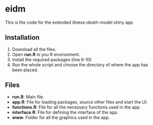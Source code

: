 # eidm

This is the code for the extended illness-death-model shiny app

## Installation

 1. Download all the files.
 2. Open **run.R** in you R environment.
 3. Install the required packages (line 6-10)
 4. Run the whole script and choose the directory of where the app has been placed.

## Files

 - **run.R**: Main file.
 - **app.R**: File for loading packages, source other files and start the UI.
 - **functions.R**: File for all the necessary functions used in the app.
 - **interface.R**: File for defining the interface of the app.
 - **www**: Folder for all the graphics used in the app.
